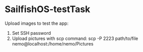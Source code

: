 # SailfishOS-testTask

Upload images to test the app:

1) Set SSH password
2) Upload pictures with scp command:
   scp -P 2223 path/to/file nemo@localhost:/home/nemo/Pictures
